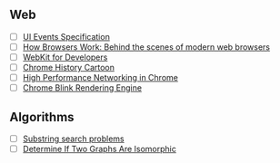 ## Web

- [ ] [UI Events Specification](https://www.w3.org/TR/DOM-Level-3-Events/#event-type-focusIn)
- [ ] [How Browsers Work: Behind the scenes of modern web browsers](http://www.html5rocks.com/en/tutorials/internals/howbrowserswork/)
- [ ] [WebKit for Developers](http://www.paulirish.com/2013/webkit-for-developers/)
- [ ] [Chrome History Cartoon](http://www.google.com/googlebooks/chrome/)
- [ ] [High Performance Networking in Chrome](http://www.aosabook.org/en/posa/high-performance-networking-in-chrome.html)
- [ ] [Chrome Blink Rendering Engine](http://www.chromium.org/blink)

## Algorithms

- [ ] [Substring search problems](http://algs4.cs.princeton.edu/53substring/)
- [ ] [Determine If Two Graphs Are Isomorphic](http://www.ms.uky.edu/~csima/ma111/GraphsLecture2.pdf)
